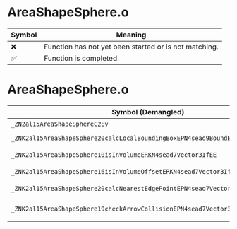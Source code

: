 # AreaShapeSphere.o
| Symbol | Meaning 
| ------------- | ------------- 
| :x: | Function has not yet been started or is not matching. 
| :white_check_mark: | Function is completed. 


# AreaShapeSphere.o
| Symbol (Demangled) | Symbol (Mangled) | Decompiled? |
| ------------- |  ------------- | ------------- |
| `_ZN2al15AreaShapeSphereC2Ev` | `al::AreaShapeSphere::AreaShapeSphere(void)` | :white_check_mark: |
| `_ZNK2al15AreaShapeSphere20calcLocalBoundingBoxEPN4sead9BoundBox3IfEE` | `al::AreaShapeSphere::calcLocalBoundingBox(sead::BoundBox3<float> *)const` | :white_check_mark: |
| `_ZNK2al15AreaShapeSphere10isInVolumeERKN4sead7Vector3IfEE` | `al::AreaShapeSphere::isInVolume(sead::Vector3<float> const&)const` | :white_check_mark: |
| `_ZNK2al15AreaShapeSphere16isInVolumeOffsetERKN4sead7Vector3IfEEf` | `al::AreaShapeSphere::isInVolumeOffset(sead::Vector3<float> const&,float)const` | :white_check_mark: |
| `_ZNK2al15AreaShapeSphere20calcNearestEdgePointEPN4sead7Vector3IfEERKS3_` | `al::AreaShapeSphere::calcNearestEdgePoint(sead::Vector3<float> *,sead::Vector3<float> const&)const` | :white_check_mark: |
| `_ZNK2al15AreaShapeSphere19checkArrowCollisionEPN4sead7Vector3IfEES4_RKS3_S6_` | `al::AreaShapeSphere::checkArrowCollision(sead::Vector3<float> *,sead::Vector3<float> *,sead::Vector3<float> const&,sead::Vector3<float> const&)const` | :white_check_mark: |
